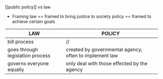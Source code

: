 
[[public policy]] vs law
- Framing
	law == framed to bring justice to society
	policy == framed to achieve certain goals

| LAW                                  | POLICY                                                 |
| ------------------------------------ | ------------------------------------------------------ |
| bill process                         | //                                                     |
| goes through legislation process<br> | created by governmental agency, often to implement law |
| governs everyone equally             | only deal with those effected by the agency            |
